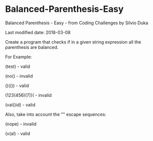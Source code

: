 # Balanced-Parenthesis-Easy
Balanced Parenthesis - Easy - from Coding Challenges by Silvio Duka


Last modified date: 2018-03-08

Create a program that checks if in a given string expression all the parenthesis are balanced. 

For Example: 

(test) - valid 

(no() - invalid 

()(()) - valid 

(123(456)(7))( - invalid 

(val()id) - valid 


Also, take into account the "\" escape sequences: 

(nope\) - invalid 

(v\(al) - valid 
